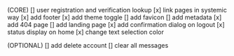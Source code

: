 (CORE)
[] user registration and verification lookup
[x] link pages in systemic way
[x] add footer
[x] add theme toggle
[] add favicon
[] add metadata
[x] add 404 page
[] add landing page
[x] add confirmation dialog on logout
[x] status display on home
[x] change text selection color

(OPTIONAL)
[] add delete account
[] clear all messages
